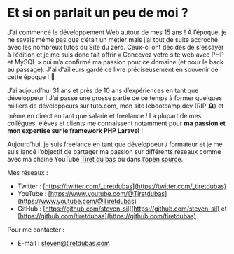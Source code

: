 # Et si on parlait un peu de moi ?

J’ai commencé le développement Web autour de mes 15 ans ! À l’époque, je ne savais même pas que c’était un métier mais j’ai tout de suite accroché avec les nombreux tutos du Site du zéro. Ceux-ci ont décidés de s'essayer à l’édition et je me suis donc fait offrir « Concevez votre site web avec PHP et MySQL » qui m’a confirmé ma passion pour ce domaine (et pour le back au passage). J'ai d'ailleurs gardé ce livre préciseusement en souvenir de cette époque ! 🤩

J’ai aujourd’hui 31 ans et près de 10 ans d’expériences en tant que développeur ! J’ai passé une grosse partie de ce temps à former quelques milliers de développeurs sur tuto.com, mon site lebootcamp.dev (RIP 🪦) et même en direct en tant que salarié et freelance ! La plupart de mes collègues, élèves et clients me connaissent notamment pour **ma passion et mon expertise sur le framework PHP Laravel** !

Aujourd’hui, je suis freelance en tant que développeur / formateur et je me suis lancé l’objectif de partager ma passion sur différents réseaux comme avec ma chaîne YouTube [Tiret du bas](https://www.youtube.com/@Tiretdubas) ou dans [l’open source](https://github.com/tiretdubas).

Mes réseaux :

- Twitter : [https://twitter.com/_tiretdubas](https://twitter.com/_tiretdubas)
- YouTube : [https://www.youtube.com/@Tiretdubas](https://www.youtube.com/@Tiretdubas)
- GitHub : [https://github.com/steven-sil](https://github.com/steven-sil) et [https://github.com/tiretdubas](https://github.com/tiretdubas)

Pour me contacter :

- E-mail : [steven@tiretdubas.com](steven@tiretdubas.com)
